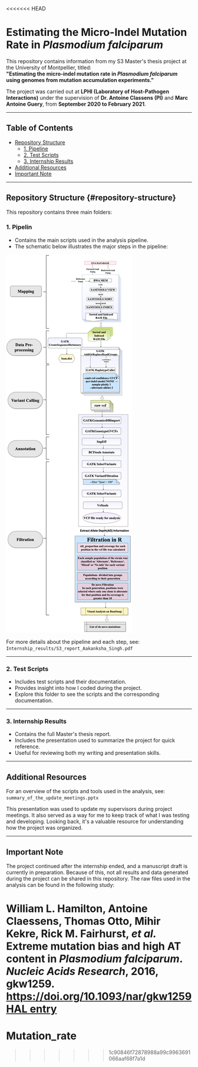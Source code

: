 <<<<<<< HEAD
# Estimating the Micro-Indel Mutation Rate in *Plasmodium falciparum*

This repository contains information from my S3 Master's thesis project at the University of Montpellier, titled:\
**"Estimating the micro-indel mutation rate in *Plasmodium falciparum* using genomes from mutation accumulation experiments."**

The project was carried out at **LPHI (Laboratory of Host-Pathogen Interactions)** under the supervision of **Dr. Antoine Classens (PI)** and **Marc Antoine Guery**, from **September 2020 to February 2021**.

------------------------------------------------------------------------

## Table of Contents

- [Repository Structure](#repository-structure)
  - [1. Pipeline](#1-pipeline)
  - [2. Test Scripts](#2-test-scripts)
  - [3. Internship Results](#3-internship-results)
- [Additional Resources](#additional-resources)
- [Important Note](#important-note)
------------------------------------------------------------------------

## Repository Structure {#repository-structure}

This repository contains three main folders:

### 1. Pipelin

-   Contains the main scripts used in the analysis pipeline.
-   The schematic below illustrates the major steps in the pipeline:

![Pipeline schematic](pipeline_schematic.png)

For more details about the pipeline and each step, see:
`Internship_results/S3_report_Aakanksha_Singh.pdf`

------------------------------------------------------------------------

### 2. Test Scripts

-   Includes test scripts and their documentation.
-   Provides insight into how I coded during the project.
-   Explore this folder to see the scripts and the corresponding documentation.

------------------------------------------------------------------------

### 3. Internship Results

-   Contains the full Master's thesis report.
-   Includes the presentation used to summarize the project for quick reference.
-   Useful for reviewing both my writing and presentation skills.

------------------------------------------------------------------------

## Additional Resources

For an overview of the scripts and tools used in the analysis, see:
`summary_of_the_update_meetings.pptx`

This presentation was used to update my supervisors during project meetings. It also served as a way for me to keep track of what I was testing and developing. Looking back, it's a valuable resource for understanding how the project was organized.

------------------------------------------------------------------------

## Important Note

The project continued after the internship ended, and a manuscript draft is currently in preparation. Because of this, not all results and data generated during the project can be shared in this repository. The raw files used in the analysis can be found in the following study:

William L. Hamilton, Antoine Claessens, Thomas Otto, Mihir Kekre, Rick M. Fairhurst, *et al.*
**Extreme mutation bias and high AT content in *Plasmodium falciparum***.
*Nucleic Acids Research*, 2016, gkw1259.
<https://doi.org/10.1093/nar/gkw1259>
[HAL entry](https://hal.science/hal-01989279)
=======
# Mutation_rate
>>>>>>> 1c90846f72878988a99c9963691066aaf68f7a1d
